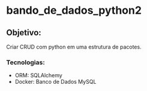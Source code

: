 # bando_de_dados_python2

## Objetivo: 
Criar CRUD com python em uma estrutura de pacotes.

### Tecnologias:
- ORM: SQLAlchemy
- Docker: Banco de Dados MySQL